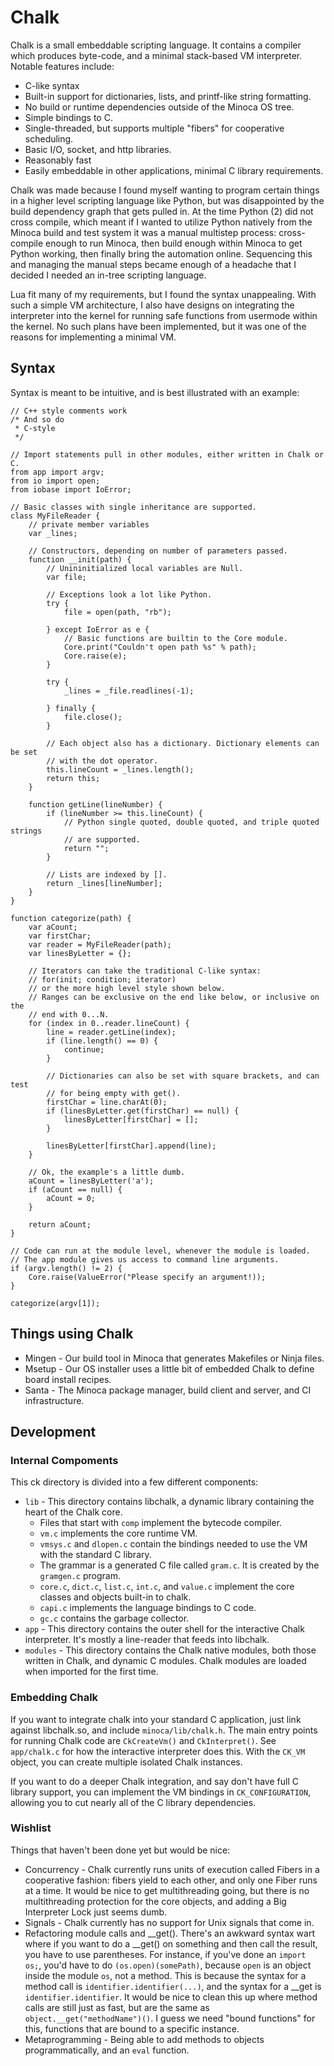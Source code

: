 # Chalk

Chalk is a small embeddable scripting language. It contains a compiler which
produces byte-code, and a minimal stack-based VM interpreter. Notable features
include:
 * C-like syntax
 * Built-in support for dictionaries, lists, and printf-like string formatting.
 * No build or runtime dependencies outside of the Minoca OS tree.
 * Simple bindings to C.
 * Single-threaded, but supports multiple "fibers" for cooperative scheduling.
 * Basic I/O, socket, and http libraries.
 * Reasonably fast
 * Easily embeddable in other applications, minimal C library requirements.

Chalk was made because I found myself wanting to program certain things in a
higher level scripting language like Python, but was disappointed by the
build dependency graph that gets pulled in. At the time Python (2) did not
cross compile, which meant if I wanted to utilize Python natively from the
Minoca build and test system it was a manual multistep process: cross-compile
enough to run Minoca, then build enough within Minoca to get Python working,
then finally bring the automation online. Sequencing this and managing the
manual steps became enough of a headache that I decided I needed an in-tree
scripting language.

Lua fit many of my requirements, but I found the syntax unappealing. With such
a simple VM architecture, I also have designs on integrating the interpreter
into the kernel for running safe functions from usermode within the kernel.
No such plans have been implemented, but it was one of the reasons for
implementing a minimal VM.

## Syntax

Syntax is meant to be intuitive, and is best illustrated with an example:
```
// C++ style comments work
/* And so do
 * C-style
 */

// Import statements pull in other modules, either written in Chalk or C.
from app import argv;
from io import open;
from iobase import IoError;

// Basic classes with single inheritance are supported.
class MyFileReader {
    // private member variables
    var _lines;

    // Constructors, depending on number of parameters passed.
    function __init(path) {
        // Unininitialized local variables are Null.
        var file;

        // Exceptions look a lot like Python.
        try {
            file = open(path, "rb");

        } except IoError as e {
            // Basic functions are builtin to the Core module.
            Core.print("Couldn't open path %s" % path);
            Core.raise(e);
        }

        try {
            _lines = _file.readlines(-1);

        } finally {
            file.close();
        }

        // Each object also has a dictionary. Dictionary elements can be set
        // with the dot operator.
        this.lineCount = _lines.length();
        return this;
    }

    function getLine(lineNumber) {
        if (lineNumber >= this.lineCount) {
            // Python single quoted, double quoted, and triple quoted strings
            // are supported.
            return "";
        }

        // Lists are indexed by [].
        return _lines[lineNumber];
    }
}

function categorize(path) {
    var aCount;
    var firstChar;
    var reader = MyFileReader(path);
    var linesByLetter = {};

    // Iterators can take the traditional C-like syntax:
    // for(init; condition; iterator)
    // or the more high level style shown below.
    // Ranges can be exclusive on the end like below, or inclusive on the
    // end with 0...N.
    for (index in 0..reader.lineCount) {
        line = reader.getLine(index);
        if (line.length() == 0) {
            continue;
        }

        // Dictionaries can also be set with square brackets, and can test
        // for being empty with get().
        firstChar = line.charAt(0);
        if (linesByLetter.get(firstChar) == null) {
            linesByLetter[firstChar] = [];
        }

        linesByLetter[firstChar].append(line);
    }

    // Ok, the example's a little dumb.
    aCount = linesByLetter('a');
    if (aCount == null) {
        aCount = 0;
    }

    return aCount;
}

// Code can run at the module level, whenever the module is loaded.
// The app module gives us access to command line arguments.
if (argv.length() != 2) {
    Core.raise(ValueError("Please specify an argument!));
}

categorize(argv[1]);

```

## Things using Chalk
 * Mingen - Our build tool in Minoca that generates Makefiles or Ninja files.
 * Msetup - Our OS installer uses a little bit of embedded Chalk to define
 board install recipes.
 * Santa - The Minoca package manager, build client and server, and CI
 infrastructure.

## Development

### Internal Compoments
This ck directory is divided into a few different components:
 * `lib` - This directory contains libchalk, a dynamic library containing the
 heart of the Chalk core.
   * Files that start with `comp` implement the bytecode compiler.
   * `vm.c` implements the core runtime VM.
   * `vmsys.c` and `dlopen.c` contain the bindings needed to use the VM with
   the standard C library.
   * The grammar is a generated C file called `gram.c`. It is created by the
   `gramgen.c` program.
   * `core.c`, `dict.c`, `list.c`, `int.c`, and `value.c` implement the core
   classes and objects built-in to chalk.
   * `capi.c` implements the language bindings to C code.
   * `gc.c` contains the garbage collector.
 * `app` - This directory contains the outer shell for the interactive Chalk
 interpreter. It's mostly a line-reader that feeds into libchalk.
 * `modules` - This directory contains the Chalk native modules, both those
 written in Chalk, and dynamic C modules. Chalk modules are loaded when imported
 for the first time.

### Embedding Chalk
If you want to integrate chalk into your standard C application, just link
against libchalk.so, and include `minoca/lib/chalk.h`. The main entry points
for running Chalk code are `CkCreateVm()` and `CkInterpret()`. See `app/chalk.c`
for how the interactive interpreter does this. With the `CK_VM` object, you can
create multiple isolated Chalk instances.

If you want to do a deeper Chalk integration, and say don't have full C library
support, you can implement the VM bindings in `CK_CONFIGURATION`, allowing you
to cut nearly all of the C library dependencies.

### Wishlist
Things that haven't been done yet but would be nice:
 * Concurrency - Chalk currently runs units of execution called Fibers in
 a cooperative fashion: fibers yield to each other, and only one Fiber runs at
 a time. It would be nice to get multithreading going, but there is no
 multithreading protection for the core objects, and adding a Big Interpreter
 Lock just seems dumb.
 * Signals - Chalk currently has no support for Unix signals that come in.
 * Refactoring module calls and __get(). There's an awkward syntax wart where
 if you want to do a __get() on something and then call the result, you have to
 use parentheses. For instance, if you've done an `import os;`, you'd have to
 do `(os.open)(somePath)`, because `open` is an object inside the module `os`,
 not a method. This is because the syntax for a method call is
 `identifier.identifier(...)`, and the syntax for a __get is
 `identifier.identifier`. It would be nice to clean this up where method calls
 are still just as fast, but are the same as `object.__get("methodName")()`.
 I guess we need "bound functions" for this, functions that are bound to a
 specific instance.
 * Metaprogramming - Being able to add methods to objects programmatically, and
 an `eval` function.